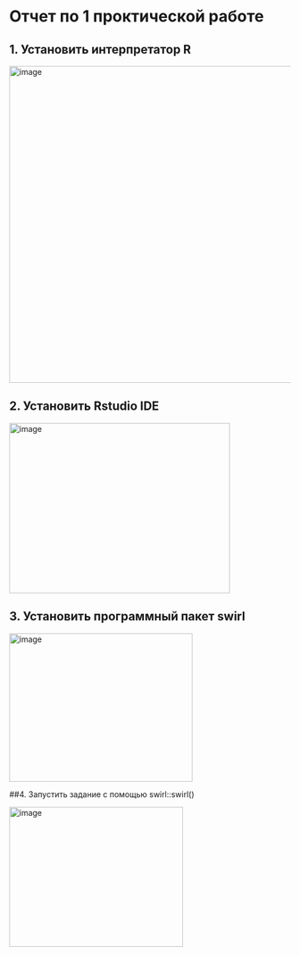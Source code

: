 # Отчет по 1 проктической работе

## 1.	Установить интерпретатор R
<img width="772" height="568" alt="image" src="https://github.com/user-attachments/assets/d4f85c0a-c329-452c-a324-f397410d1d5d" />



## 2.	Установить Rstudio IDE

<img width="395" height="305" alt="image" src="https://github.com/user-attachments/assets/69b0235e-aae4-4ba1-8a51-7e0e5dcae2a0" />

## 3.	Установить программный пакет swirl

<img width="328" height="266" alt="image" src="https://github.com/user-attachments/assets/4901cefa-df38-4780-af5e-1b346e036c39" />

##4.	Запустить задание с помощью swirl::swirl()

<img width="311" height="251" alt="image" src="https://github.com/user-attachments/assets/d27395c6-c410-4cad-8d31-a50ca9777a8c" />



